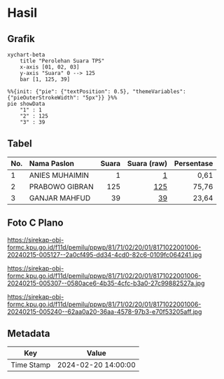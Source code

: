 # Hasil

## Grafik

```mermaid
xychart-beta
    title "Perolehan Suara TPS"
    x-axis [01, 02, 03]
    y-axis "Suara" 0 --> 125
    bar [1, 125, 39]
```

```mermaid
%%{init: {"pie": {"textPosition": 0.5}, "themeVariables": {"pieOuterStrokeWidth": "5px"}} }%%
pie showData
    "1" : 1
    "2" : 125
    "3" : 39
```

## Tabel

| No. | Nama Paslon    | Suara | Suara (raw) | Persentase |
|:--- |:-------------- | -----:| -----------:| ----------:|
| 1   | ANIES MUHAIMIN | 1     | [1][p-1]    | 0,61       |
| 2   | PRABOWO GIBRAN | 125   | [125][p-2]  | 75,76      |
| 3   | GANJAR MAHFUD  | 39    | [39][p-3]   | 23,64      |


[p-1]: https://github.com/gigit-pemilu/pemilu-2024-81-maluku/blob/main/pilpres/hitung-suara/sub/81-maluku/sub/71-kota-ambon/sub/02-sirimau/sub/2001-hative-kecil/sub/006-tps/sub/paslon-1.txt
[p-2]: https://github.com/gigit-pemilu/pemilu-2024-81-maluku/blob/main/pilpres/hitung-suara/sub/81-maluku/sub/71-kota-ambon/sub/02-sirimau/sub/2001-hative-kecil/sub/006-tps/sub/paslon-2.txt
[p-3]: https://github.com/gigit-pemilu/pemilu-2024-81-maluku/blob/main/pilpres/hitung-suara/sub/81-maluku/sub/71-kota-ambon/sub/02-sirimau/sub/2001-hative-kecil/sub/006-tps/sub/paslon-3.txt

## Foto C Plano

https://sirekap-obj-formc.kpu.go.id/f11d/pemilu/ppwp/81/71/02/20/01/8171022001006-20240215-005127--2a0cf495-dd34-4cd0-82c6-0109fc064241.jpg

https://sirekap-obj-formc.kpu.go.id/f11d/pemilu/ppwp/81/71/02/20/01/8171022001006-20240215-005307--0580ace6-4b35-4cfc-b3a0-27c99882527a.jpg

https://sirekap-obj-formc.kpu.go.id/f11d/pemilu/ppwp/81/71/02/20/01/8171022001006-20240215-005240--62aa0a20-36aa-4578-97b3-e70f53205aff.jpg


## Metadata

| Key        | Value               |
| ---------- | ------------------- |
| Time Stamp | 2024-02-20 14:00:00 |



